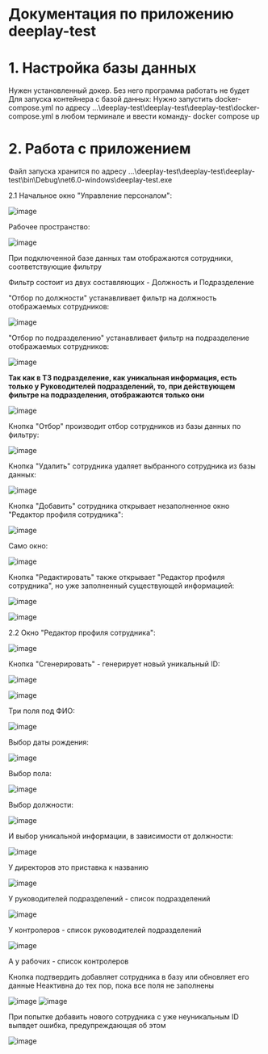 # Документация по приложению deeplay-test

# 1. Настройка базы данных

Нужен установленный докер. Без него программа работать не будет
Для запуска контейнера с базой данных:
Нужно запустить docker-compose.yml по адресу ...\deeplay-test\deeplay-test\deeplay-test\docker-compose.yml в любом терминале и ввести команду- docker compose up


# 2. Работа с приложением
Файл запуска хранится по адресу ...\deeplay-test\deeplay-test\deeplay-test\bin\Debug\net6.0-windows\deeplay-test.exe

2.1 Начальное окно "Управление персоналом":

![image](https://user-images.githubusercontent.com/81422717/172888019-7497c151-2aae-46c4-9644-0f8b660e9d9f.png)

Рабочее пространство:

![image](https://user-images.githubusercontent.com/81422717/172888110-bb7a52f6-b813-4a21-ae17-4c1d8ba7494c.png)

При подключенной базе данных там отображаются сотрудники, соответствующие фильтру


Фильтр состоит из двух составляющих - Должность и Подразделение

"Отбор по должности" устанавливает фильтр на должность отображаемых сотрудников:

![image](https://user-images.githubusercontent.com/81422717/172888175-844b9a41-7dbf-46f6-b274-5c7ce5fc1524.png)

"Отбор по подразделению" устанавливает фильтр на подразделение отображаемых сотрудников:

![image](https://user-images.githubusercontent.com/81422717/172888223-06916b16-c96c-4847-abda-02107edeb060.png)

**Так как в ТЗ подразделение, как уникальная информация, есть только у Руководителей подразделений, то, при действующем фильтре на подразделения, отображаются только они**

![image](https://user-images.githubusercontent.com/81422717/172889993-d5e205ef-e204-41c0-abda-5eacf608bbfa.png)


Кнопка "Отбор" производит отбор сотрудников из базы данных по фильтру:

![image](https://user-images.githubusercontent.com/81422717/172888273-56a3733a-93f2-43c9-a292-de51f0066709.png)

Кнопка "Удалить" сотрудника удаляет выбранного сотрудника из базы данных:

![image](https://user-images.githubusercontent.com/81422717/172888314-b5df663c-3178-4a62-bfd8-5bb017f5b84e.png)

Кнопка "Добавить" сотрудника открывает незаполненное окно "Редактор профиля сотрудника":

![image](https://user-images.githubusercontent.com/81422717/172888816-dbae5946-019c-408d-b02d-50e69992b3fa.png)

Само окно:

![image](https://user-images.githubusercontent.com/81422717/172888780-5cdb7d5a-eb2e-4e21-8fd7-47abe5127f1b.png)

Кнопка "Редактировать" также открывает "Редактор профиля сотрудника", но уже заполненный существующей информацией:

![image](https://user-images.githubusercontent.com/81422717/172889156-4caa02c4-fbcf-4c9a-b354-791420f0f96b.png)

![image](https://user-images.githubusercontent.com/81422717/172889300-23bffd2d-e2f2-41e6-acfa-0aff46321088.png)

2.2 Окно "Редактор профиля сотрудника":

![image](https://user-images.githubusercontent.com/81422717/172889746-054a7942-d7a3-4e9c-919f-ea6c25a3ccc6.png)

Кнопка "Сгенерировать" - генерирует новый уникальный ID:

![image](https://user-images.githubusercontent.com/81422717/172890272-531e3b92-28a7-4b9f-98b4-2545741282b3.png)

![image](https://user-images.githubusercontent.com/81422717/172890423-839b6037-b7d7-460c-a1c1-4813c09aa300.png)

Три поля под ФИО:

![image](https://user-images.githubusercontent.com/81422717/172890673-8f86c52c-ed20-44a5-a37a-0cc310f0778d.png)

Выбор даты рождения:

![image](https://user-images.githubusercontent.com/81422717/172890772-36e022a6-f33d-4b36-abde-f6433f83525c.png)

Выбор пола:

![image](https://user-images.githubusercontent.com/81422717/172890894-15e1f679-d137-458d-aa28-277320854c93.png)

Выбор должности:

![image](https://user-images.githubusercontent.com/81422717/172890954-890e70d4-1157-4291-be24-cf123d846cd5.png)

И выбор уникальной информации, в зависимости от должности:

![image](https://user-images.githubusercontent.com/81422717/172891123-6e2763f8-b9a6-4979-b97f-5bf1a35f26fb.png)

У директоров это приставка к названию

![image](https://user-images.githubusercontent.com/81422717/172891156-a4e25d2c-66f3-4955-b56a-7edbe8a6b5b1.png)

У руководителей подразделений - список подразделений

![image](https://user-images.githubusercontent.com/81422717/172891183-88f83904-21e5-4f7e-b51b-0b28968a269a.png)

У контролеров - список руководителей подразделений

![image](https://user-images.githubusercontent.com/81422717/172891219-3b10a877-0d17-4ec7-be08-51a73770fba4.png)

А у рабочих - список контролеров

Кнопка подтвердить добавляет сотрудника в базу или обновляет его данные
Неактивна до тех пор, пока все поля не заполнены

![image](https://user-images.githubusercontent.com/81422717/172891913-cc69d9d9-825f-47ac-b157-d7c8d09c548f.png)
![image](https://user-images.githubusercontent.com/81422717/172891952-ed673276-a6cf-4d6a-8b99-d1c092502bd0.png)

При попытке добавить нового сотрудника с уже неуникальным ID выпвдет ошибка, предупреждающая об этом

![image](https://user-images.githubusercontent.com/81422717/172892221-6cf5d63b-7a13-45a9-829a-89f73e23f201.png)
